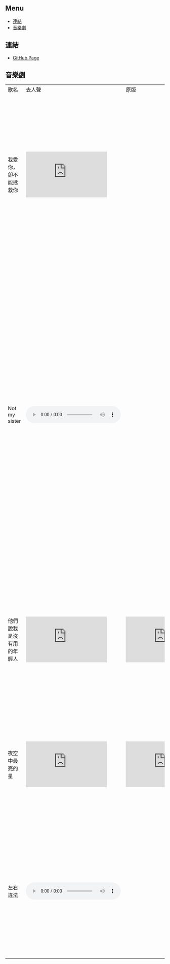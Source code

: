 <nav>
  <h2>Menu</h2>
  <ul>
    <li><a href="#links">連結</a></li>
    <li><a href="#school">音樂劇</a></li>
  </ul>
</nav>

<div id="#links">
  <h2>連結</h2>
  <ul>
    <li><a href="https://xiaoyou1022.github.io">GitHub Page</a></li>
  </ul>
</div>

<!-- 256×144 -->
<div id="school">
  <h2>音樂劇</h2>
  <table>
    <tr>
      <td>歌名</td>
      <td>去人聲</td>
      <td>原版</td>
      <td>歌詞</td>
    </tr>
    <tr>
      <td>我愛你，卻不能拯救你</td>
      <td><iframe width="256" height="144" src="https://www.youtube.com/embed/Lq3UlckzpmE" title="YouTube video player" frameborder="0" allow="accelerometer; autoplay; clipboard-write; encrypted-media; gyroscope; picture-in-picture" allowfullscreen></iframe></td>
      <td></td>
      <td>
  <pre>你對著人群大喊 在天橋的中心
  在遠處面對你 我只想要你獲得平靜
  帶著私心 我向你走近 走近
  你說恨是動力 我卻如此的愛你

  可你是你 我們是獨立的個體
  你喜歡做你自己
  我討厭這種無能為力

  我愛你 也愛著我和你
  我愛你 卻不能拯救你

  你對著人群大喊 在天橋的中心
  在遠處面對你 我只想要你獲得平靜
  帶著私心 我向你走近 走近
  你說恨是動力 我卻如此愛你

  可你是你 我們是獨立的個體
  你喜歡做你自己
  我討厭這種無能為力
  我愛你 也愛著我和你
  我愛你 卻不能拯救你

  可你是你 我們是獨立的個體
  你喜歡做你自己
  我討厭這種無能為力

  我愛你 也愛著我和你
  我愛你 卻不能拯救你</pre></td>
    </tr>
    <tr>
      <td>Not my sister</td>
      <td><audio controls><source src="https://yin-le-ju.xiaoyou2017.repl.co/Not My Sister.wav" type="audio/wav"></audio></td>
      <td></td>
      <td><pre>沒聊太多
  默契太濃
  사랑해요
  Oh只對你說

  我分享我所有
  你不用再去猜
  欠下感情債
  沒差反正就當我活該

  Babe 我什麼都沒說
  在你面前全都透露
  我們的未來別劇透
  像在拍怪奇下一季on show

  Babe 我什麼都沒說
  在你面前毫無保留
  Oh we are just fine 不用另一半
  In my life 有你在
  We never ever lie

  You are my sister by heart

  Not My Sister
  (I’m your Nasi)
  You Are Not My Sister
  (by blood by blood)
  Not My Sister
  (I’m your Nasi)
  You Are Not My Sister
  (by blood by blood)

  Oh 限時動態 標記起來 tag her
  Oh 再來一篇 心照不宣
  想跟你盪鞦韆
  這一切讓我流連
  Like 八卦 穿搭 染髮 make up
  隨時隨地我等你 call on

  Babe 我什麼都沒說
  在你面前全都透露
  我們的未來別劇透
  像在拍怪奇下一季on show

  Babe 我什麼都沒說
  在你面前毫無保留
  Oh we are just fine 不用另一半
  In my life 有你在
  We never ever lie

  You are my sister by heart

  Not My Sister
  (I’m your Nasi)
  You Are Not My Sister
  (by blood by blood)
  Not My Sister
  (I’m your Nasi)
  You Are Not My Sister
  (by blood by blood)

  Oh 你說你心情最近
  什麼目標幫你狙擊
  晴天娃娃 看清了吧 別再想他

  Not My Sister
  (I’m your Nasi)
  You Are Not My Sister
  (by blood by blood)
  Not My Sister
  (I’m your Nasi)
  You Are Not My Sister
  (by blood by blood)

  You are my sister by heart
      </pre></td>
    </tr>
    <tr>
      <td>他們說我是沒有用的年輕人</td>
      <td><iframe width="256" height="144" src="https://www.youtube.com/embed/DqwF2AFfBEY" title="YouTube video player" frameborder="0" allow="accelerometer; autoplay; clipboard-write; encrypted-media; gyroscope; picture-in-picture" allowfullscreen></iframe></td>
      <td><iframe width="256" height="144" src="https://www.youtube.com/embed/FNJG6MsKO0k" title="YouTube video player" frameborder="0" allow="accelerometer; autoplay; clipboard-write; encrypted-media; gyroscope; picture-in-picture" allowfullscreen></iframe></td>
      <td><pre>你會不會和我一樣
  覺得自己最多就是這樣
  你會不會和我一樣
  把希望寄託在別人的身上
  你會不會和我一樣
  知道勉強卻還在掙扎
  你會不會和我一樣
  悲傷或覆蓋夢想和希望
  我們只喜歡小確幸
  放棄去改變不公平
  我們都空有想像力
  你們說的也有道理
  我們只喜歡小確幸
  放棄去改變不公平
  我們都空有想像力
  你們說的也有道理
  他們說我是沒有用的年輕人
  只顧著自己眼中沒有其他人
  他們說我是沒有用的年輕人
  不懂的犧牲只想過得安穩
  他們說我是沒有用的年輕人
  只顧著自己眼中沒有其他人
  他們說我是沒有用的年輕人
  不懂的犧牲只想過得安穩
  你會不會和我一樣
  覺得自己最多就是這樣
  你會不會和我一樣
  把希望寄託在別人的身上
  你會不會和我一樣
  知道勉強卻還在掙扎
  你會不會和我一樣
  悲傷或覆蓋夢想和希望
  我們只喜歡小確幸
  放棄去改變不公平
  我們都空有想像力
  你們說的也有道理
  我們只喜歡小確幸
  放棄去改變不公平
  我們都空有想像力
  你們說的也有道理
  他們說我是沒有用的年輕人
  只顧著自己眼中沒有其他人
  他們說我是沒有用的年輕人
  不懂的犧牲只想過得安穩
  我知道我是沒有用的年輕人
  只聽見期盼卻不曾看到未來
  我知道我是沒有用的年輕人
  委屈時只敢這樣喃喃自語
  我知道我是沒有用的年輕人
  只聽見期盼卻不曾看到未來
  我知道我是沒有用的年輕人
  委屈時只敢這樣喃喃自語
  我知道我是沒有用的年輕人
  只聽見期盼卻不曾看到未來
  我知道我是沒有用的年輕人
  委屈時只敢這樣喃喃自語
  我知道我是沒有用的年輕人
  只聽見期盼卻不曾看到未來
  我知道我是沒有用的年輕人
  委屈時只敢這樣喃喃自語</pre></td>
    </tr>
    <tr>
      <td>夜空中最亮的星</td>
      <td><iframe width="256" height="144" src="https://www.youtube.com/embed/FUorCLHAi5Y" title="YouTube video player" frameborder="0" allow="accelerometer; autoplay; clipboard-write; encrypted-media; gyroscope; picture-in-picture" allowfullscreen></iframe></td>
      <td><iframe width="256" height="144" src="https://www.youtube.com/embed/GPnymcrXgX0" title="YouTube video player" frameborder="0" allow="accelerometer; autoplay; clipboard-write; encrypted-media; gyroscope; picture-in-picture" allowfullscreen></iframe></td>
      <td><pre>夜空中最亮的星,能否聽清
  那仰望的人,心底的孤獨和嘆息
  oh夜空中最亮的星,能否記起
  曾與我同行,消失在風裡的身影
  我祈禱擁有一顆透明的心靈
  和會流淚的眼睛
  給我再去相信的勇氣
  oh越過謊言去擁抱你
  每當我找不到存在的意義
  每當我迷失在黑夜裡
  oh~夜空中最亮的星
  請指引我靠近你

  夜空中最亮的星,是否知道
  曾與我同行的身影,如今在哪裡
  oh夜空中最亮的星,是否在意
  是等太陽升起,還是意外先來臨
  我寧願所有痛苦都留在心裡
  也不願忘記你的眼睛
  給我再去相信的勇氣
  oh越過謊言去擁抱你
  每當我找不到存在的意義
  每當我迷失在黑夜裡
  oh~夜空中最亮的星
  oh請照亮我前行

  我祈禱擁有一顆透明的心靈
  和會流淚的眼睛
  給我再去相信的勇氣
  oh越過謊言去擁抱你
  每當我找不到存在的意義
  每當我迷失在黑夜裡
  oh~夜空中最亮的星
  請照亮我前行</pre></td>
    </tr>
    <tr>
      <td>左右違法</td>
      <td><audio controls><source src="https://yin-le-ju.xiaoyou2017.repl.co/Dilemma.wav" type="audio/wav"></audio></td>
      <td></td>
      <td><pre>熱門的話題從來沒了解過
  吵了半天最後沒有個結果
  你是不是 跟風 卡一波
  訂閱 按讚 留言 分享
  趕快 來follow
  他說什麼是對跟什麼是錯
  你就懶得去google照單全收
  這會不會 爆紅 一窩蜂
  訂閱 按讚 留言 分享
  趕快 來follow
  開副本爆料
  最喜歡不斷下猛藥
  沒想到
  很多人缺少
  獨立思考 沒有用腦
  Oh
  Whatever
  左右都違法被人嘴
  想也知道你在搞鬼
  前男友稱號你不配
  老娘保證你馬上就後悔
  藍色的App上面
  都是你捏造的謊言
  假分身帳號是傀儡
  你就是一隻用鍵盤嚇人的鬼
  你捏造了故事說我常會chill
  還說三不五時會出國伴遊
  他 是不是 跟風 卡一波
  訂閱 按讚 留言 分享
  趕快 來follow
  開副本爆料
  最喜歡不斷下猛藥
  沒想到
  很多人缺少
  獨立思考 沒有用腦
  Oh
  Whatever
  左右都違法被人嘴
  想也知道你在搞鬼
  前男友稱號你不配
  老娘保證你馬上就後悔
  藍色的App上面
  都是你捏造的謊言
  假分身帳號是傀儡
  你就是一隻用鍵盤嚇人的鬼
  Hold on 踟躕在屏幕a day
  躊躇著不前again
  被關注著追蹤的數字上漲
  Don't wanna play this game
  Oh surrounded by copycats
  要放下筆撿地上的錢
  要陪笑臉踩地上的顏
  不能單純的只做音樂
  抄襲都說成二創
  躲進自己set好的象牙塔 Bully
  一人開六個帳號
  分享沒有source的迷因梗 No
  Rollin' my honey grand
  Take you to wonderland
  Who are you talkin' to
  Let me see dancin' move
  You should know how to salute
  Whatever
  左右都違法被人嘴
  想也知道你在搞鬼
  前男友稱號你不配
  老娘保證你馬上就後悔
  藍色的App上面
  都是你捏造的謊言
  假分身帳號是傀儡
  你就是一隻用鍵盤嚇人的鬼</pre></td>
    </tr>
  </table>
</div>

